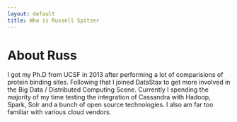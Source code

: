 ```yaml
---
layout: default
title: Who is Russell Spitzer
---
```


# About Russ

I got my Ph.D from UCSF in 2013 after performing a lot of
comparisions of protein binding sites. Following that I joined DataStax
to get more involved in the Big Data / Distributed Computing Scene. Currently
I spending the majority of my time testing the integration of Cassandra with
Hadoop, Spark, Solr and a bunch of open source technologies. I also am far too
familiar with various cloud vendors.


